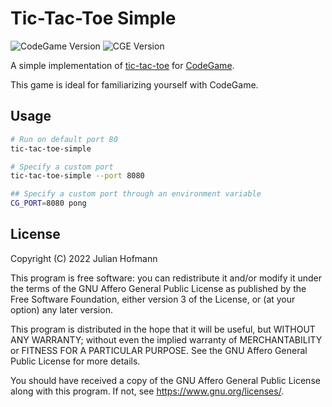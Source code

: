 # Tic-Tac-Toe Simple
![CodeGame Version](https://img.shields.io/badge/CodeGame-v0.6-orange)
![CGE Version](https://img.shields.io/badge/CGE-v0.3-green)

A simple implementation of [tic-tac-toe](https://en.wikipedia.org/wiki/Tic-tac-toe) for [CodeGame](https://github.com/code-game-project).

This game is ideal for familiarizing yourself with CodeGame.

## Usage

```sh
# Run on default port 80
tic-tac-toe-simple

# Specify a custom port
tic-tac-toe-simple --port 8080

## Specify a custom port through an environment variable
CG_PORT=8080 pong
```

## License

Copyright (C) 2022 Julian Hofmann

This program is free software: you can redistribute it and/or modify
it under the terms of the GNU Affero General Public License as published
by the Free Software Foundation, either version 3 of the License, or
(at your option) any later version.

This program is distributed in the hope that it will be useful,
but WITHOUT ANY WARRANTY; without even the implied warranty of
MERCHANTABILITY or FITNESS FOR A PARTICULAR PURPOSE.  See the
GNU Affero General Public License for more details.

You should have received a copy of the GNU Affero General Public License
along with this program.  If not, see <https://www.gnu.org/licenses/>.
